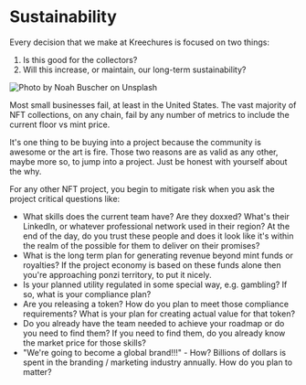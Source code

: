 # Sustainability

Every decision that we make at Kreechures is focused on two things:

1. Is this good for the collectors?
2. Will this increase, or maintain, our long-term sustainability?

![Photo by Noah Buscher on Unsplash](https://images.unsplash.com/photo-1542601906990-b4d3fb778b09?crop=entropy\&cs=tinysrgb\&fm=jpg\&ixid=MnwxOTcwMjR8MHwxfHNlYXJjaHwyfHxzdXN0YWluYWJpbGl0eXxlbnwwfHx8fDE2NTkwNTA1MzI\&ixlib=rb-1.2.1\&q=80)

Most small businesses fail, at least in the United States. The vast majority of NFT collections, on any chain, fail by any number of metrics to include the current floor vs mint price.

It's one thing to be buying into a project because the community is awesome or the art is fire. Those two reasons are as valid as any other, maybe more so, to jump into a project. Just be honest with yourself about the why.

For any other NFT project, you begin to mitigate risk when you ask the project critical questions like:

* What skills does the current team have? Are they doxxed? What's their LinkedIn, or whatever professional network used in their region? At the end of the day, do you trust these people and does it look like it's within the realm of the possible for them to deliver on their promises?
* What is the long term plan for generating revenue beyond mint funds or royalties? If the project economy is based on these funds alone then you're approaching ponzi territory, to put it nicely.&#x20;
* Is your planned utility regulated in some special way, e.g. gambling? If so, what is your compliance plan?
* Are you releasing a token? How do you plan to meet those compliance requirements? What is your plan for creating actual value for that token?
* Do you already have the team needed to achieve your roadmap or do you need to find them? If you need to find them, do you already know the market price for those skills?
* "We're going to become a global brand!!!" - How? Billions of dollars is spent in the branding / marketing industry annually. How do you plan to matter?
